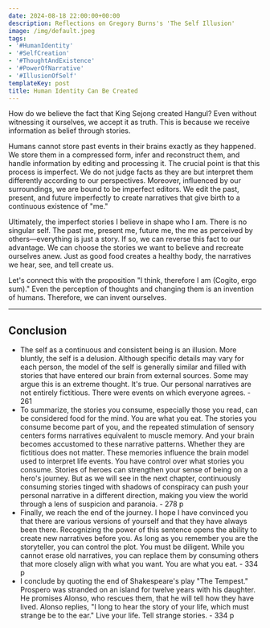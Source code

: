 ```yaml
---
date: 2024-08-18 22:00:00+00:00
description: Reflections on Gregory Burns's 'The Self Illusion'
image: /img/default.jpeg
tags:
- '#HumanIdentity'
- '#SelfCreation'
- '#ThoughtAndExistence'
- '#PowerOfNarrative'
- '#IllusionOfSelf'
templateKey: post
title: Human Identity Can Be Created
---
```

How do we believe the fact that King Sejong created Hangul? Even without witnessing it ourselves, we accept it as truth. This is because we receive information as belief through stories.

Humans cannot store past events in their brains exactly as they happened. We store them in a compressed form, infer and reconstruct them, and handle information by editing and processing it. The crucial point is that this process is imperfect. We do not judge facts as they are but interpret them differently according to our perspectives. Moreover, influenced by our surroundings, we are bound to be imperfect editors. We edit the past, present, and future imperfectly to create narratives that give birth to a continuous existence of "me."

Ultimately, the imperfect stories I believe in shape who I am. There is no singular self. The past me, present me, future me, the me as perceived by others—everything is just a story. If so, we can reverse this fact to our advantage. We can choose the stories we want to believe and recreate ourselves anew. Just as good food creates a healthy body, the narratives we hear, see, and tell create us.

Let's connect this with the proposition "I think, therefore I am (Cogito, ergo sum)." Even the perception of thoughts and changing them is an invention of humans. Therefore, we can invent ourselves.

---

## Conclusion

- The self as a continuous and consistent being is an illusion. More bluntly, the self is a delusion. Although specific details may vary for each person, the model of the self is generally similar and filled with stories that have entered our brain from external sources. Some may argue this is an extreme thought. It's true. Our personal narratives are not entirely fictitious. There were events on which everyone agrees. - 261
- To summarize, the stories you consume, especially those you read, can be considered food for the mind. You are what you eat. The stories you consume become part of you, and the repeated stimulation of sensory centers forms narratives equivalent to muscle memory. And your brain becomes accustomed to these narrative patterns. Whether they are fictitious does not matter. These memories influence the brain model used to interpret life events. You have control over what stories you consume. Stories of heroes can strengthen your sense of being on a hero's journey. But as we will see in the next chapter, continuously consuming stories tinged with shadows of conspiracy can push your personal narrative in a different direction, making you view the world through a lens of suspicion and paranoia. - 278 p
- Finally, we reach the end of the journey. I hope I have convinced you that there are various versions of yourself and that they have always been there. Recognizing the power of this sentence opens the ability to create new narratives before you. As long as you remember you are the storyteller, you can control the plot. You must be diligent. While you cannot erase old narratives, you can replace them by consuming others that more closely align with what you want. You are what you eat. - 334 p
- I conclude by quoting the end of Shakespeare's play "The Tempest." Prospero was stranded on an island for twelve years with his daughter. He promises Alonso, who rescues them, that he will tell how they have lived. Alonso replies, "I long to hear the story of your life, which must strange be to the ear." Live your life. Tell strange stories. - 334 p